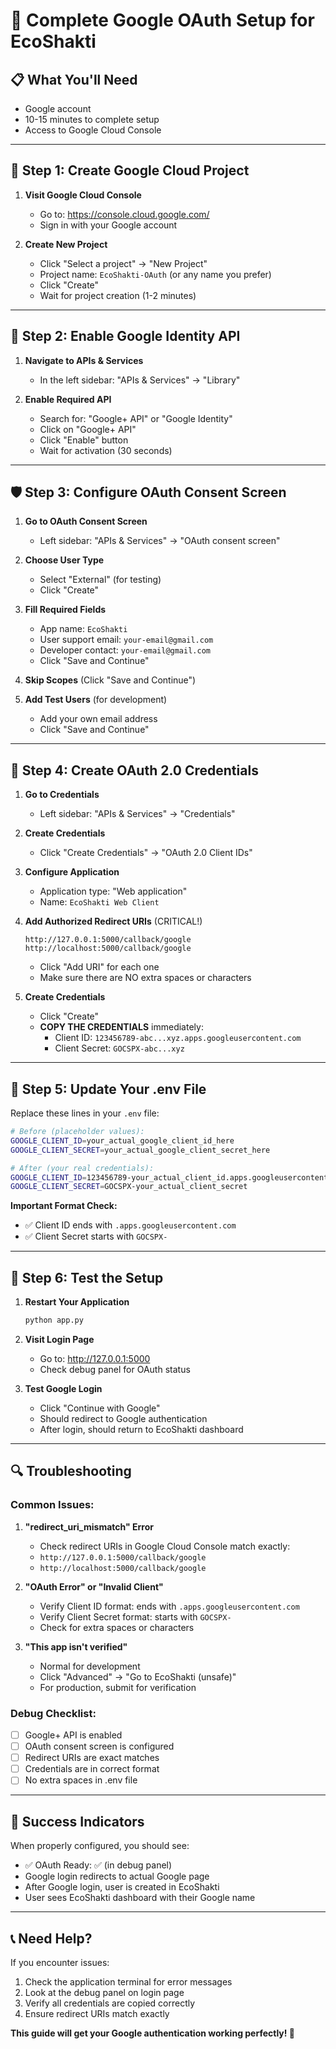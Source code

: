 # 🔐 Complete Google OAuth Setup for EcoShakti

## 📋 **What You'll Need**
- Google account
- 10-15 minutes to complete setup
- Access to Google Cloud Console

---

## 🚀 **Step 1: Create Google Cloud Project**

1. **Visit Google Cloud Console**
   - Go to: https://console.cloud.google.com/
   - Sign in with your Google account

2. **Create New Project**
   - Click "Select a project" → "New Project"
   - Project name: `EcoShakti-OAuth` (or any name you prefer)
   - Click "Create"
   - Wait for project creation (1-2 minutes)

---

## 🔑 **Step 2: Enable Google Identity API**

1. **Navigate to APIs & Services**
   - In the left sidebar: "APIs & Services" → "Library"

2. **Enable Required API**
   - Search for: "Google+ API" or "Google Identity"
   - Click on "Google+ API"
   - Click "Enable" button
   - Wait for activation (30 seconds)

---

## 🛡️ **Step 3: Configure OAuth Consent Screen**

1. **Go to OAuth Consent Screen**
   - Left sidebar: "APIs & Services" → "OAuth consent screen"

2. **Choose User Type**
   - Select "External" (for testing)
   - Click "Create"

3. **Fill Required Fields**
   - App name: `EcoShakti`
   - User support email: `your-email@gmail.com`
   - Developer contact: `your-email@gmail.com`
   - Click "Save and Continue"

4. **Skip Scopes** (Click "Save and Continue")

5. **Add Test Users** (for development)
   - Add your own email address
   - Click "Save and Continue"

---

## 🔐 **Step 4: Create OAuth 2.0 Credentials**

1. **Go to Credentials**
   - Left sidebar: "APIs & Services" → "Credentials"

2. **Create Credentials**
   - Click "Create Credentials" → "OAuth 2.0 Client IDs"

3. **Configure Application**
   - Application type: "Web application"
   - Name: `EcoShakti Web Client`

4. **Add Authorized Redirect URIs** (CRITICAL!)
   ```
   http://127.0.0.1:5000/callback/google
   http://localhost:5000/callback/google
   ```
   - Click "Add URI" for each one
   - Make sure there are NO extra spaces or characters

5. **Create Credentials**
   - Click "Create"
   - **COPY THE CREDENTIALS** immediately:
     - Client ID: `123456789-abc...xyz.apps.googleusercontent.com`
     - Client Secret: `GOCSPX-abc...xyz`

---

## 📝 **Step 5: Update Your .env File**

Replace these lines in your `.env` file:

```bash
# Before (placeholder values):
GOOGLE_CLIENT_ID=your_actual_google_client_id_here
GOOGLE_CLIENT_SECRET=your_actual_google_client_secret_here

# After (your real credentials):
GOOGLE_CLIENT_ID=123456789-your_actual_client_id.apps.googleusercontent.com
GOOGLE_CLIENT_SECRET=GOCSPX-your_actual_client_secret
```

**Important Format Check:**
- ✅ Client ID ends with `.apps.googleusercontent.com`
- ✅ Client Secret starts with `GOCSPX-`

---

## 🧪 **Step 6: Test the Setup**

1. **Restart Your Application**
   ```bash
   python app.py
   ```

2. **Visit Login Page**
   - Go to: http://127.0.0.1:5000
   - Check debug panel for OAuth status

3. **Test Google Login**
   - Click "Continue with Google"
   - Should redirect to Google authentication
   - After login, should return to EcoShakti dashboard

---

## 🔍 **Troubleshooting**

### **Common Issues:**

1. **"redirect_uri_mismatch" Error**
   - Check redirect URIs in Google Cloud Console match exactly:
   - `http://127.0.0.1:5000/callback/google`
   - `http://localhost:5000/callback/google`

2. **"OAuth Error" or "Invalid Client"**
   - Verify Client ID format: ends with `.apps.googleusercontent.com`
   - Verify Client Secret format: starts with `GOCSPX-`
   - Check for extra spaces or characters

3. **"This app isn't verified"**
   - Normal for development
   - Click "Advanced" → "Go to EcoShakti (unsafe)"
   - For production, submit for verification

### **Debug Checklist:**
- [ ] Google+ API is enabled
- [ ] OAuth consent screen is configured
- [ ] Redirect URIs are exact matches
- [ ] Credentials are in correct format
- [ ] No extra spaces in .env file

---

## 🎯 **Success Indicators**

When properly configured, you should see:
- ✅ OAuth Ready: ✅ (in debug panel)
- Google login redirects to actual Google page
- After Google login, user is created in EcoShakti
- User sees EcoShakti dashboard with their Google name

---

## 📞 **Need Help?**

If you encounter issues:
1. Check the application terminal for error messages
2. Look at the debug panel on login page
3. Verify all credentials are copied correctly
4. Ensure redirect URIs match exactly

**This guide will get your Google authentication working perfectly! 🚀**